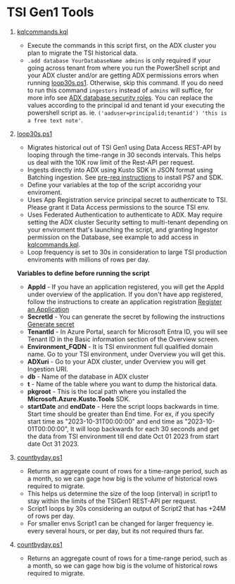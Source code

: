 # TSI Gen1 Tools

1. [kqlcommands.kql](./kqlcommands.kql)
   - Execute the commands in this script first, on the ADX cluster you plan to migrate the TSI historical data.
   - `.add database YourDatabaseName admins` is only required if your going across tenant from where you run the PowerShell script and your ADX cluster and/or are getting ADX permissions errors when running [loop30s.ps1](./loop30s.ps1). Otherwise, skip this command. If you do need to run this command `ingestors` instead of `admins` will suffice, for more info see [ADX database security roles](https://learn.microsoft.com/azure/data-explorer/kusto/management/manage-database-security-roles). You can replace the values according to the principal id and tenant id your executing the powershell script as. ie. `('aaduser=principalid;tenantid') 'this is a free text note'`. 
 
2. [loop30s.ps1](./script1-loop30s.ps1)
   - Migrates historical out of TSI Gen1 using Data Access REST-API by looping through the time-range in 30 seconds intervals. This helps us deal with the 10K row limit of the Rest-API per request.
   - Ingests directly into ADX using Kusto SDK in JSON format using Batching ingestion. See [pre-req instructions](https://github.com/Azure/ADXIoTAnalytics/tree/main/assets/OfficialDemos/Others/PowerShell#pre-reqs) to install PS7 and SDK.
   - Define your variables at the top of the script accoridng your enviroment.
   - Uses App Registration service principal secret to authenticate to TSI. Please grant it Data Access permissions to the source TSI env.
   - Uses Federated Authentication to authenticate to ADX. May require setting the ADX cluster Security setting to multi-tenant depending on your enviroment that's launching the script, and granting Ingestor permission on the Database, see example to add access in [kqlcommands.kql](./kqlcommands.kql).
   - Loop frequency is set to 30s in consideration to large TSI production enviroments with millions of rows per day.
  
   **Variables to define before running the script**  
   - **AppId** - If you have an application registered, you will get the AppId under overview of the application. If you don't have app registered, follow the instructions to create an application registration [Register an Application](https://learn.microsoft.com/en-us/azure/time-series-insights/time-series-insights-authentication-and-authorization#application-registration)
   - **SecretId** - You can generate the secret by following the instructions [Generate secret](https://learn.microsoft.com/en-us/azure/industry/training-services/microsoft-community-training/frequently-asked-questions/generate-new-clientsecret-link-to-key-vault)
   - **TenantId** - In Azure Portal, search for Microsoft Entra ID, you will see Tenant ID in the Basic information section of the Overview screen.
   - **Environment_FQDN** - It is TSI environment full qualified domain name. Go to your TSI environment, under Overview you will get this.
   - **ADXuri** - Go to your ADX cluster, under Overview you will get Ingestion URI.
   - **db** - Name of the database in ADX cluster
   - **t** - Name of the table where you want to dump the historical data.
   - **pkgroot** - This is the local path where you installed the **Microsoft.Azure.Kusto.Tools** SDK.
   - **startDate** and **endDate** - Here the script loops backwards in time. Start time should be greater than End time. For ex, if you specify start time as "2023-10-31T00:00:00" and end time as "2023-10-01T00:00:00", It will loop backwards for each 30 seconds and get the data from TSI environment till end date Oct 01 2023 from start date Oct 31 2023.
  
3. [countbyday.ps1](./countbyday.ps1)
   - Returns an aggregate count of rows for a time-range period, such as a month, so we can gage how big is the volume of historical rows required to migrate.
   - This helps us determine the size of the loop (interval) in script1 to stay within the limits of the TSIGen1 REST-API per request.
   - Script1 loops by 30s considering an output of Script2 that has +24M of rows per day.
   - For smaller envs Script1 can be changed for larger frequency ie. every several hours, or per day, but its not required thurs far.

4. [countbyday.ps1](./countbyday.ps1)
   - Returns an aggregate count of rows for a time-range period, such as a month, so we can gage how big is the volume of historical rows required to migrate.
